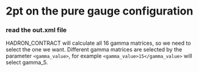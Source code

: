 # 2pt on the pure gauge configuration

### read the out.xml file

HADRON_CONTRACT will calculate all 16 gamma matrices, so we need to select the one we want. Different gamma matrices are selected by the parameter `<gamma_value>`, for example `<gamma_value>15</gamma_value>` will select gamma_5.